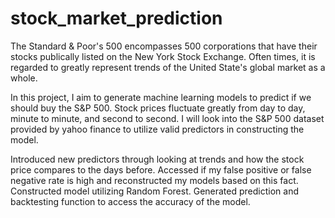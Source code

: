 # stock_market_prediction
The Standard & Poor's 500 encompasses 500 corporations that have their stocks publically listed on the New York Stock Exchange.
Often times, it is regarded to greatly represent trends of the United State's global market as a whole.

In this project, I aim to generate machine learning models to predict if we should buy the S&amp;P 500. Stock prices fluctuate greatly from day to day, minute to minute, and second to second. I will look into the S&P 500 dataset provided by yahoo finance to utilize valid predictors in constructing the model.

Introduced new predictors through looking at trends and how the stock price compares to the days before.
Accessed if my false positive or false negative rate is high and reconstructed my models based on this fact.
Constructed model utilizing Random Forest.
Generated prediction and backtesting function to access the accuracy of the model.

